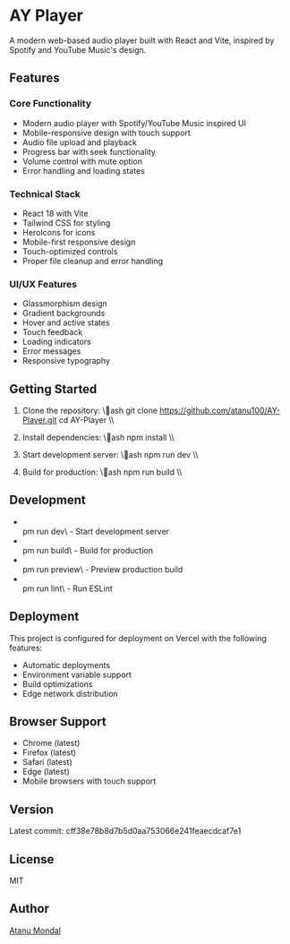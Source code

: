 ﻿# AY Player

A modern web-based audio player built with React and Vite, inspired by Spotify and YouTube Music's design.

## Features

### Core Functionality
- Modern audio player with Spotify/YouTube Music inspired UI
- Mobile-responsive design with touch support
- Audio file upload and playback
- Progress bar with seek functionality
- Volume control with mute option
- Error handling and loading states

### Technical Stack
- React 18 with Vite
- Tailwind CSS for styling
- HeroIcons for icons
- Mobile-first responsive design
- Touch-optimized controls
- Proper file cleanup and error handling

### UI/UX Features
- Glassmorphism design
- Gradient backgrounds
- Hover and active states
- Touch feedback
- Loading indicators
- Error messages
- Responsive typography

## Getting Started

1. Clone the repository:
\\\ash
git clone https://github.com/atanu100/AY-Player.git
cd AY-Player
\\\

2. Install dependencies:
\\\ash
npm install
\\\

3. Start development server:
\\\ash
npm run dev
\\\

4. Build for production:
\\\ash
npm run build
\\\

## Development

- \
pm run dev\ - Start development server
- \
pm run build\ - Build for production
- \
pm run preview\ - Preview production build
- \
pm run lint\ - Run ESLint

## Deployment

This project is configured for deployment on Vercel with the following features:
- Automatic deployments
- Environment variable support
- Build optimizations
- Edge network distribution

## Browser Support

- Chrome (latest)
- Firefox (latest)
- Safari (latest)
- Edge (latest)
- Mobile browsers with touch support

## Version

Latest commit: cff38e78b8d7b5d0aa753066e241feaecdcaf7e1

## License

MIT

## Author

[Atanu Mondal](https://github.com/atanu100)
